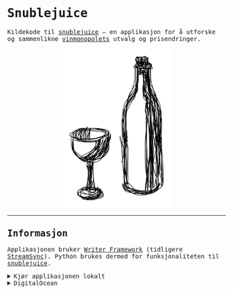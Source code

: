 <body style="font-family:monospace;">

# Snublejuice

Kildekode til [snublejuice](https://snublejuice.no) – en applikasjon for å utforske og sammenlikne [vinmonopolets](https://www.vinmonopolet.no) utvalg og prisendringer.

<div style="text-align: center;">
    <img src="./static/logo.jpg" style="width: 50%;">
</div>

---

## Informasjon

Applikasjonen bruker [Writer Framework](https://dev.writer.com/framework/introduction)
(tidligere [StreamSync](https://pypi.org/project/streamsync/)). Python brukes dermed for
funksjonaliteten til [snublejuice](https://snublejuice.no).

<details>
  <summary>Kjør applikasjonen lokalt</summary>

  For å kunne kjøre applikasjonen lokalt må (Python eksistere, og) de nødvendige pakkene
  installeres. Dette gjøres ved;

```bash
pip install -r requirements.txt
```

  i terminalen, for så å åpne applikasjonen med

```bash
writer run .
```

  (også fra terminalen).

  OBS: For å kunne kjøres lokalt må enkelte miljøvariabler settes. Dette gjøres ved å kjøre;

```bash
export mongodb_username=<username>
export mongodb_password=<password>
```

  (eller tilsvarende for ditt operativsystem). Hvor `<username>` og `<password>` er brukernavn og passord til din [MongoDB](https://www.mongodb.com)-database (hvilket kan opprettes gratis).

  Første gang applikasjonen kjøres lokalt må databasen initialiseres. Dette gjøres ved å kjøre 
  funksjonene i `./scrape/` (etter å ha oppretted databasen `vinskraper` og collection `varer`).

</details>

<details>
  <summary>DigitalOcean</summary>

  I tillegg til å kunne kjøres lokalt, er applikasjonen kjørt i "skyen" – ved bruk av
  [DigitalOcean](https://www.digitalocean.com).

  Baktanken her er å gjøre applikasjonen tilgjengelig for navngitte personer via internett, samt bli bedre kjent med fjern-løsninger.

  Hver dag kjøres `./scrape/available.py` for å oppdatere databasen med tilgjengelige produkter.

  Annenhver uke kjøres `./scrape/new.py` for å oppdatere databasen med ny informasjon om produkter.

  Hver månedsskifte kjøres `./scrape/price.py` for å oppdatere databasen med prisendringer.

</details>

</body>
